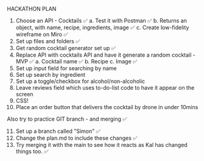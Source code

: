 HACKATHON PLAN

1. Choose an API - Cocktails ✅
   a. Test it with Postman ✅
   b. Returns an object, with name, recipe, ingredients, image ✅
   c. Create low-fidelity wireframe on Miro ✅
2. Set up files and folders ✅
3. Get random cocktail generator set up ✅
4. Replace API with cocktails API and have it generate a random cocktail - MVP ✅
   a. Cocktail name ✅
   b. Recipe
   c. Image ✅
5. Set up input field for searching by name
6. Set up search by ingredient
7. Set up a toggle/checkbox for alcohol/non-alcoholic
8. Leave reviews field which uses to-do-list code to have it appear on the screen
9. CSS!
10. Place an order button that delivers the cocktail by drone in under 10mins

Also try to practice GIT branch - and merging ✅

11. Set up a branch called "Simon" ✅
12. Change the plan.md to include these changes ✅
13. Try merging it with the main to see how it reacts as Kal has changed things too. ✅
